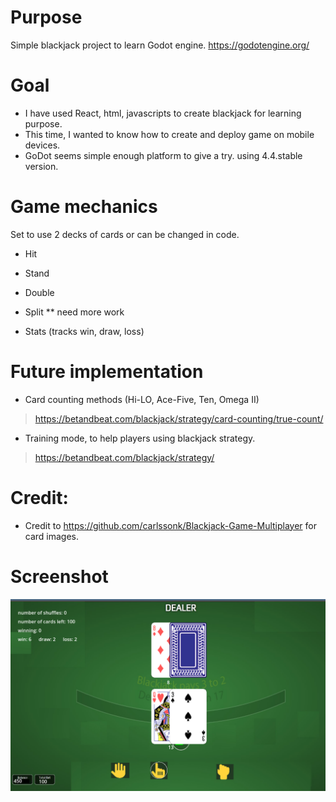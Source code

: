 # Purpose

Simple blackjack project to learn Godot engine. https://godotengine.org/


# Goal

- I have used React, html, javascripts to create blackjack for learning purpose.
- This time, I wanted to know how to create and deploy game on mobile devices.
- GoDot seems simple enough platform to give a try. using 4.4.stable version.

# Game mechanics

Set to use 2 decks of cards or can be changed in code. 

- Hit
- Stand
- Double
- Split ** need more work


- Stats (tracks win, draw, loss)

# Future implementation

* Card counting methods (Hi-LO, Ace-Five, Ten, Omega II)
>https://betandbeat.com/blackjack/strategy/card-counting/true-count/
* Training mode, to help players using blackjack strategy.
>https://betandbeat.com/blackjack/strategy/

# Credit:

- Credit to https://github.com/carlssonk/Blackjack-Game-Multiplayer for card images.

# Screenshot

![screenshot](/screenshot.PNG)
